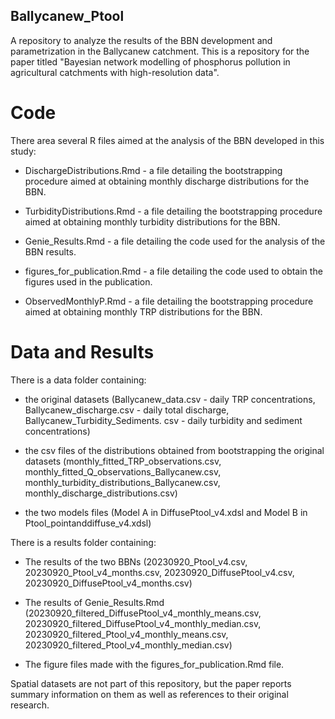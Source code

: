 ## Ballycanew_Ptool

A repository to analyze the results of the BBN development and parametrization in the Ballycanew catchment. This is a repository for the paper titled "Bayesian network modelling of phosphorus pollution in agricultural catchments with high-resolution data".

# Code
There area several R files aimed at the analysis of the BBN developed in this study:

- DischargeDistributions.Rmd - a file detailing the bootstrapping procedure aimed at obtaining monthly discharge distributions for the BBN.

- TurbidityDistributions.Rmd - a file detailing the bootstrapping procedure aimed at obtaining monthly turbidity distributions for the BBN.

- Genie_Results.Rmd - a file detailing the code used for the analysis of the BBN results.

- figures_for_publication.Rmd - a file detailing the code used to obtain the figures used in the publication.

- ObservedMonthlyP.Rmd - a file detailing the bootstrapping procedure aimed at obtaining monthly TRP distributions for the BBN.

# Data and Results
There is a data folder containing:
- the original datasets (Ballycanew_data.csv - daily TRP concentrations, Ballycanew_discharge.csv - daily total discharge, Ballycanew_Turbidity_Sediments. csv - daily turbidity and sediment concentrations)

- the csv files of the distributions obtained from bootstrapping the original datasets (monthly_fitted_TRP_observations.csv, monthly_fitted_Q_observations_Ballycanew.csv, monthly_turbidity_distributions_Ballycanew.csv, monthly_discharge_distributions.csv)

- the two models files (Model A in DiffusePtool_v4.xdsl and Model B in Ptool_pointanddiffuse_v4.xdsl)

There is a results folder containing:
- The results of the two BBNs (20230920_Ptool_v4.csv, 20230920_Ptool_v4_months.csv, 20230920_DiffusePtool_v4.csv, 20230920_DiffusePtool_v4_months.csv)

- The results of Genie_Results.Rmd (20230920_filtered_DiffusePtool_v4_monthly_means.csv, 20230920_filtered_DiffusePtool_v4_monthly_median.csv, 20230920_filtered_Ptool_v4_monthly_means.csv, 20230920_filtered_Ptool_v4_monthly_median.csv)

- The figure files made with the figures_for_publication.Rmd file. 

Spatial datasets are not part of this repository, but the paper reports summary information on them as well as references to their original research.
